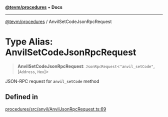 [**@tevm/procedures**](../README.md) • **Docs**

***

[@tevm/procedures](../globals.md) / AnvilSetCodeJsonRpcRequest

# Type Alias: AnvilSetCodeJsonRpcRequest

> **AnvilSetCodeJsonRpcRequest**: `JsonRpcRequest`\<`"anvil_setCode"`, [`Address`, `Hex`]\>

JSON-RPC request for `anvil_setCode` method

## Defined in

[procedures/src/anvil/AnvilJsonRpcRequest.ts:69](https://github.com/evmts/tevm-monorepo/blob/main/packages/procedures/src/anvil/AnvilJsonRpcRequest.ts#L69)
